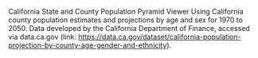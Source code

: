 California State and County Population Pyramid Viewer
Using California county population estimates and projections by age and sex for 1970 to 2050. Data developed by the California Department of Finance, accessed via data.ca.gov (link: https://data.ca.gov/dataset/california-population-projection-by-county-age-gender-and-ethnicity).
